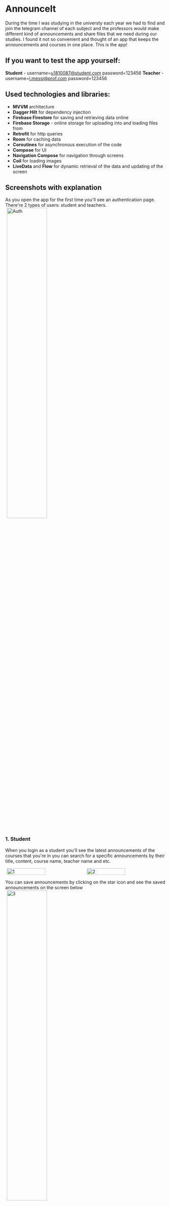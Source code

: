 # AnnounceIt

During the time I was studying in the universty each year we had to find and join the telegram channel of each subject and the professors would make different kind of announcements and share files that we need during our studies. I found it not so convenient and thought of an app that keeps the announcements and courses in one place. This is the app!

## If you want to test the app yourself:
**Student** - username=u1810087@student.com password=123456
**Teacher** - username=l.messi@prof.com password=123456

## Used technologies and libraries:
* **MVVM** architecture
* **Dagger Hilt** for dependency injection
* **Firebase Firestore** for saving and retrieving data online
* **Firebase Storage** - online storage for uploading into and loading files from
* **Retrofit** for http queries
* **Room** for caching data
* **Coroutines** for asynchronous execution of the code
* **Compose** for UI
* **Navigation Compose** for navigation through screens
* **Coil** for loading images
* **LiveData** and **Flow** for dynamic retrieval of the data and updating of the screen

## Screenshots with explanation
As you open the app for the first time you'll see an authentication page. There're 2 types of users: student and teachers.
<img src="images/auth.png" alt="Auth" style="width: 50%; margin: 0 1%;" />

 ### 1. Student
When you login as a student you'll see the latest announcements of the courses that you're in you can search for a specific announcements by their title, content, course name, teacher name and etc.
<div style="display: flex; justify-content: center;">
    <img src="images/1.png" alt="1" style="width: 50%; margin: 0 1%;" />
    <img src="images/2.png" alt="2" style="width: 50%; margin: 0 1%;" />
</div>

You can save announcements by clicking on the star icon and see the saved announcements on the screen below
<img src="images/3.png" alt="3" style="width: 50%; margin: 0 1%;" />

The third screen shows the courses that the student was enrolled in
<img src="images/4.png" alt="4" style="width: 50%; margin: 0 1%;" />

In the details screen you see the full details of the announcements and attached files below
<img src="images/5.png" alt="5" style="width: 50%; margin: 0 1%;" />

As you click on one of the attachments the file will be downloaded and notification will pop up
<img src="images/6.png" alt="6" style="width: 50%; margin: 0 1%;" />
